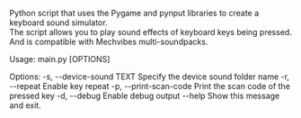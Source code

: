 Python script that uses the Pygame and pynput libraries to create a keyboard sound simulator.  
The script allows you to play sound effects of keyboard keys being pressed.  
And is compatible with Mechvibes multi-soundpacks.

Usage: main.py [OPTIONS]

Options:
  -s, --device-sound TEXT  Specify the device sound folder name
  -r, --repeat             Enable key repeat
  -p, --print-scan-code    Print the scan code of the pressed key
  -d, --debug              Enable debug output
  --help                   Show this message and exit.
